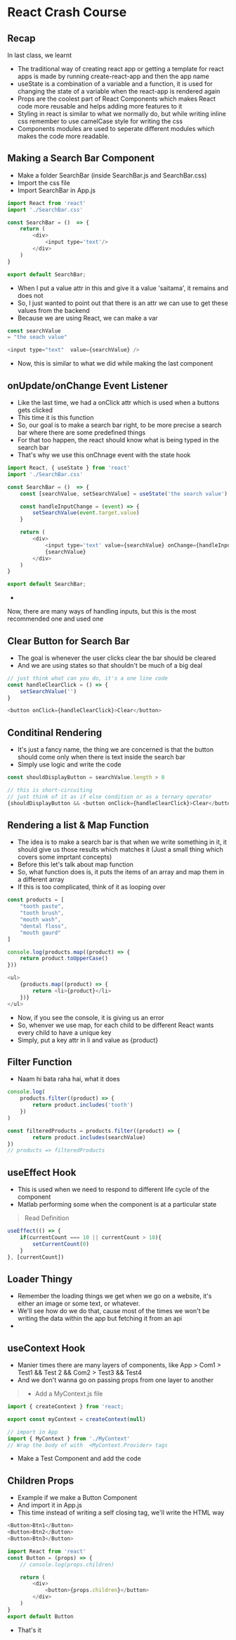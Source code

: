 # React Crash Course
## Recap
In last class, we learnt
* The traditional way of creating react app or getting a template for react apps is made by running create-react-app and then the app name
* useState is a combination of a variable and a function, it is used for changing the state of a variable when the react-app is rendered again
* Props are the coolest part of React Components which makes React code more reusable and helps adding more features to it
* Styling in react is similar to what we normally do, but while writing inline css remember to use camelCase style for writing the css
* Components modules are used to seperate different modules which makes the code more readable.

## Making a Search Bar Component
* Make a folder SearchBar (inside SearchBar.js and SearchBar.css)
* Import the css file
* Import SearchBar in App.js
```javascript
import React from 'react'
import './SearchBar.css'

const SearchBar = ()  => {
    return (
        <div>
            <input type='text'/>
        </div>
    )
}

export default SearchBar;
```
* When I put a value attr in this and give it a value 'saitama', it remains and does not
* So, I just wanted to point out that there is an attr we can use to get these values from the backend
* Because we are using React, we can make a var
```javascript
const searchValue
= "the seach value"

<input type="text"  value={searchValue} />
```
* Now, this is similar to what we did while making the last component

## onUpdate/onChange Event Listener
* Like the last time, we had a onClick attr which is used when a buttons gets clicked
* This time it is this function
* So, our goal is to make a search bar right, to be more precise a search bar where there are some predefined things
* For that too happen, the react should know what is being typed in the search bar
* That's why we use this onChnage event with the state hook
```javascript
import React, { useState } from 'react'
import './SearchBar.css'

const SearchBar = ()  => {
    const [searchValue, setSearchValue] = useState('the search value')

    const handleInputChange = (event) => {
        setSearchValue(event.target.value)
    }

    return (
        <div>
            <input type='text' value={searchValue} onChange={handleInputChange}/>
            {searchValue}
        </div>
    )
}

export default SearchBar;
```
* 
Now, there are many ways of handling inputs, but this is the most recommended one and used one

## Clear Button for Search Bar
* The goal is whenever the user clicks clear the bar should be cleared
* And we are using states so that shouldn't be much of a big deal
```javascript
// just think what can you do, it's a one line code
const handleClearClick = () => {
    setSearchValue('')
}

<button onClick={handleClearClick}>Clear</button>
```

## Conditinal Rendering
* It's just a fancy name, the thing we are concerned is that the button should come only when there is text inside the search bar
* Simply use logic and write the code
```javascript
const shouldDisplayButton = searchValue.length > 0

// this is short-circuiting 
// just think of it as if else condition or as a ternary operator
{shouldDisplayButton && <button onClick={handleClearClick}>Clear</button>}
```

## Rendering a list & Map Function
* The idea is to make a search bar is that when we write something in it, it should give us those results which matches it (Just a small thing which covers some imprtant concepts)
* Before this let's talk about map function
* So, what function does is, it puts the items of an array and map them in a different array
* If this is too complicated, think of it as looping over
```javascript
const products = [
    "tooth paste",
    "tooth brush",
    "mouth wash",
    "dental floss",
    "mouth gaurd"
]

console.log(products.map((product) => {
    return product.toUpperCase()
}))

<ul>
    {products.map((product) => {
        return <li>{product}</li>
    })}
</ul>
```
* Now, if you see the console, it is giving us an error
* So, whenver we use map, for each child to be different React wants every child to have a unique key
* Simply, put a key attr in li and value as {product}

## Filter Function
* Naam hi bata raha hai, what it does
```javascript
console.log(
    products.filter((product) => {
        return product.includes('tooth')
    })
)
```
```javascript
const filteredProducts = products.filter((product) => {
        return product.includes(searchValue)
})
// products => filteredProducts
```

## useEffect Hook
* This is used when we need to respond to different life cycle of the component
* Matlab performing some when the component is at a particular state
> Read Definition
```javascript
useEffect(() => {
    if(currentCount === 10 || currentCount > 10){
        setCurrentCount(0)
    }
}, [currentCount])
```

## Loader Thingy
* Remember the loading things we get when we go on a website, it's either an image or some text, or whatever.
* We'll see how do we do that, cause most of the times we won't be writing the data within the app but fetching it from an api
* 

## useContext Hook
* Manier times there are many layers of components, like App > Com1 > Test1 && Test 2 && Com2 > Test3 && Test4
* And we don't wanna go on passing props from one layer to another
> * Add a MyContext.js file
```javascript
import { createContext } from 'react;

export const myContext = createContext(null)

// import in App
import { MyContext } from './MyContext'
// Wrap the body of with  <MyContext.Provider> tags
```
* Make a Test Component and add the code


## Children Props
* Example if we make a Button Component
* And import it in App.js
* This time instead of writing a self closing tag, we'll write the HTML way
```javascript
<Button>Btn1</Button>
<Button>Btn2</Button>
<Button>Btn3</Button>

import React from 'react'
const Button = (props) => {
    // console.log(props.children)

    return (
        <div>
            <button>{props.children}</button>
        </div>
    )
}
export default Button
```
* That's it